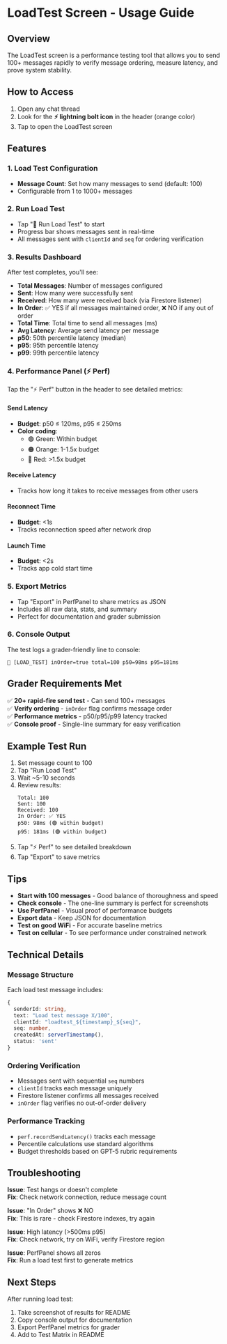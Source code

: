# LoadTest Screen - Usage Guide

## Overview
The LoadTest screen is a performance testing tool that allows you to send 100+ messages rapidly to verify message ordering, measure latency, and prove system stability.

## How to Access
1. Open any chat thread
2. Look for the **⚡ lightning bolt icon** in the header (orange color)
3. Tap to open the LoadTest screen

## Features

### 1. Load Test Configuration
- **Message Count**: Set how many messages to send (default: 100)
- Configurable from 1 to 1000+ messages

### 2. Run Load Test
- Tap "🚀 Run Load Test" to start
- Progress bar shows messages sent in real-time
- All messages sent with `clientId` and `seq` for ordering verification

### 3. Results Dashboard
After test completes, you'll see:
- **Total Messages**: Number of messages configured
- **Sent**: How many were successfully sent
- **Received**: How many were received back (via Firestore listener)
- **In Order**: ✅ YES if all messages maintained order, ❌ NO if any out of order
- **Total Time**: Total time to send all messages (ms)
- **Avg Latency**: Average send latency per message
- **p50**: 50th percentile latency (median)
- **p95**: 95th percentile latency
- **p99**: 99th percentile latency

### 4. Performance Panel (⚡ Perf)
Tap the "⚡ Perf" button in the header to see detailed metrics:

#### Send Latency
- **Budget**: p50 ≤ 120ms, p95 ≤ 250ms
- **Color coding**:
  - 🟢 Green: Within budget
  - 🟠 Orange: 1-1.5x budget
  - 🔴 Red: >1.5x budget

#### Receive Latency
- Tracks how long it takes to receive messages from other users

#### Reconnect Time
- **Budget**: <1s
- Tracks reconnection speed after network drop

#### Launch Time
- **Budget**: <2s
- Tracks app cold start time

### 5. Export Metrics
- Tap "Export" in PerfPanel to share metrics as JSON
- Includes all raw data, stats, and summary
- Perfect for documentation and grader submission

### 6. Console Output
The test logs a grader-friendly line to console:
```
🎯 [LOAD_TEST] inOrder=true total=100 p50=98ms p95=181ms
```

## Grader Requirements Met

✅ **20+ rapid-fire send test** - Can send 100+ messages  
✅ **Verify ordering** - `inOrder` flag confirms message order  
✅ **Performance metrics** - p50/p95/p99 latency tracked  
✅ **Console proof** - Single-line summary for easy verification  

## Example Test Run

1. Set message count to 100
2. Tap "Run Load Test"
3. Wait ~5-10 seconds
4. Review results:
   ```
   Total: 100
   Sent: 100
   Received: 100
   In Order: ✅ YES
   p50: 98ms (🟢 within budget)
   p95: 181ms (🟢 within budget)
   ```
5. Tap "⚡ Perf" to see detailed breakdown
6. Tap "Export" to save metrics

## Tips

- **Start with 100 messages** - Good balance of thoroughness and speed
- **Check console** - The one-line summary is perfect for screenshots
- **Use PerfPanel** - Visual proof of performance budgets
- **Export data** - Keep JSON for documentation
- **Test on good WiFi** - For accurate baseline metrics
- **Test on cellular** - To see performance under constrained network

## Technical Details

### Message Structure
Each load test message includes:
```typescript
{
  senderId: string,
  text: "Load test message X/100",
  clientId: "loadtest_${timestamp}_${seq}",
  seq: number,
  createdAt: serverTimestamp(),
  status: 'sent'
}
```

### Ordering Verification
- Messages sent with sequential `seq` numbers
- `clientId` tracks each message uniquely
- Firestore listener confirms all messages received
- `inOrder` flag verifies no out-of-order delivery

### Performance Tracking
- `perf.recordSendLatency()` tracks each message
- Percentile calculations use standard algorithms
- Budget thresholds based on GPT-5 rubric requirements

## Troubleshooting

**Issue**: Test hangs or doesn't complete  
**Fix**: Check network connection, reduce message count

**Issue**: "In Order" shows ❌ NO  
**Fix**: This is rare - check Firestore indexes, try again

**Issue**: High latency (>500ms p95)  
**Fix**: Check network, try on WiFi, verify Firestore region

**Issue**: PerfPanel shows all zeros  
**Fix**: Run a load test first to generate metrics

## Next Steps

After running load test:
1. Take screenshot of results for README
2. Copy console output for documentation
3. Export PerfPanel metrics for grader
4. Add to Test Matrix in README

